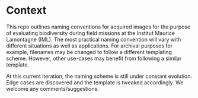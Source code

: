 # Context
This repo outlines naming conventions for acquired images for the purpose of evaluating biodiversity during field missions at the Institut Maurice Lamontagne (IML).
The most practical naming convention will vary with different situations as well as applications.
For archival purposes for example, filenames may be changed to follow a different templating scheme.
However, other use-cases may benefit from following a similar template.

At this current iteration, the naming scheme is still under constant evolution.
Edge cases are discovered and the template is tweaked accordingly. We welcome any comments/suggestions.


